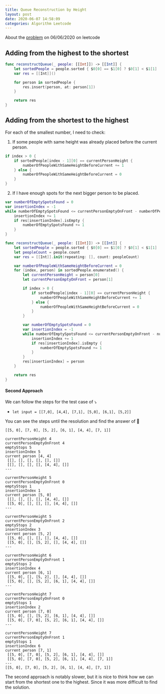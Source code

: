 ```yaml
---
title: Queue Reconstruction by Height
layout: post
date: 2020-06-07 14:58:09
categories: Algorithm Leetcode
---
```


About the [problem](https://leetcode.com/explore/challenge/card/june-leetcoding-challenge/539/week-1-june-1st-june-7th/3352/) on 06/06/2020 on leetcode

## Adding from the highest to the shortest

```swift
func reconstructQueue(_ people: [[Int]]) -> [[Int]] {
    let sortedPeople = people.sorted { $0[0] == $1[0] ? $0[1] < $1[1] : $0[0] > $1[0] }
    var res = [[Int]]()

    for person in sortedPeople {
        res.insert(person, at: person[1])
    }

    return res
}
```

## Adding from the shortest to the highest

For each of the smallest number, I need to check:

1. If some people with same height was already placed before the current person.

```swift
if index > 0 {
    if sortedPeople[index - 1][0] == currentPersonHeight {
        numberOfPeopleWithSameHeightBeforeCurrent += 1
    } else {
        numberOfPeopleWithSameHeightBeforeCurrent = 0
    }
}
```

2. If I have enough spots for the next bigger person to be placed.

```swift
var numberOfEmptySpotsFound = 0
var insertionIndex = -1
while numberOfEmptySpotsFound <= currentPersonEmptyOnFront - numberOfPeopleWithSameHeightBeforeCurrent {
    insertionIndex += 1
    if res[insertionIndex].isEmpty {
        numberOfEmptySpotsFound += 1
    }
}
```

```swift
func reconstructQueue(_ people: [[Int]]) -> [[Int]] {
    let sortedPeople = people.sorted { $0[0] == $1[0] ? $0[1] < $1[1] : $0[0] < $1[0] }
    let peopleCount = people.count
    var res = [[Int]].init(repeating: [], count: peopleCount)

    var numberOfPeopleWithSameHeightBeforeCurrent = 0
    for (index, person) in sortedPeople.enumerated() {
        let currentPersonHeight = person[0]
        let currentPersonEmptyOnFront = person[1]

        if index > 0 {
            if sortedPeople[index - 1][0] == currentPersonHeight {
                numberOfPeopleWithSameHeightBeforeCurrent += 1
            } else {
                numberOfPeopleWithSameHeightBeforeCurrent = 0
            }
        }

        var numberOfEmptySpotsFound = 0
        var insertionIndex = -1
        while numberOfEmptySpotsFound <= currentPersonEmptyOnFront - numberOfPeopleWithSameHeightBeforeCurrent {
            insertionIndex += 1
            if res[insertionIndex].isEmpty {
                numberOfEmptySpotsFound += 1
            }
        }
        res[insertionIndex] = person
    }

    return res
}
```

#### Second Approach

We can follow the steps for the test case of ⤵️

- `let input = [[7,0], [4,4], [7,1], [5,0], [6,1], [5,2]]`

You can see the steps until the resolution and find the answer of 🎺

`[[5, 0], [7, 0], [5, 2], [6, 1], [4, 4], [7, 1]]`

```
currentPersonHeight 4
currentPersonEmptyOnFront 4
emptyStops 5
insertionIndex 5
current person [4, 4]
 [[], [], [], [], [], []]
 [[], [], [], [], [4, 4], []]
---

currentPersonHeight 5
currentPersonEmptyOnFront 0
emptyStops 1
insertionIndex 1
current person [5, 0]
 [[], [], [], [], [4, 4], []]
 [[5, 0], [], [], [], [4, 4], []]
---

currentPersonHeight 5
currentPersonEmptyOnFront 2
emptyStops 2
insertionIndex 3
current person [5, 2]
 [[5, 0], [], [], [], [4, 4], []]
 [[5, 0], [], [5, 2], [], [4, 4], []]
---

currentPersonHeight 6
currentPersonEmptyOnFront 1
emptyStops 2
insertionIndex 4
current person [6, 1]
 [[5, 0], [], [5, 2], [], [4, 4], []]
 [[5, 0], [], [5, 2], [6, 1], [4, 4], []]
---

currentPersonHeight 7
currentPersonEmptyOnFront 0
emptyStops 1
insertionIndex 2
current person [7, 0]
 [[5, 0], [], [5, 2], [6, 1], [4, 4], []]
 [[5, 0], [7, 0], [5, 2], [6, 1], [4, 4], []]
---

currentPersonHeight 7
currentPersonEmptyOnFront 1
emptyStops 1
insertionIndex 6
current person [7, 1]
 [[5, 0], [7, 0], [5, 2], [6, 1], [4, 4], []]
 [[5, 0], [7, 0], [5, 2], [6, 1], [4, 4], [7, 1]]
---
[[5, 0], [7, 0], [5, 2], [6, 1], [4, 4], [7, 1]]

```

The second approach is notably slower, but it is nice to think how we can start from the shortest one to the highest.
Since it was more difficult to find the solution.

